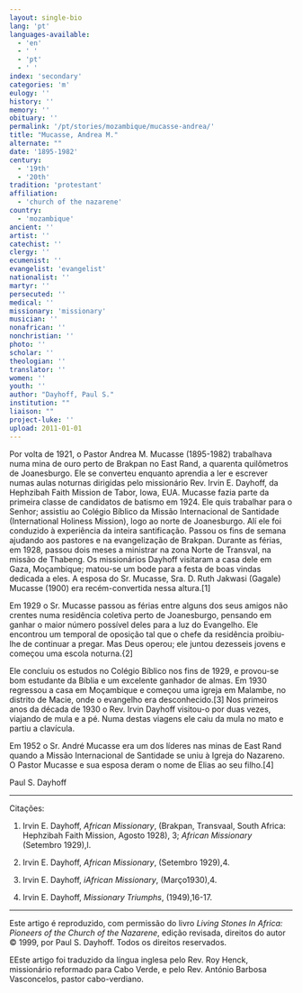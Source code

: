 ```yaml
---
layout: single-bio
lang: 'pt'
languages-available:
  - 'en'
  - ' '
  - 'pt'
  - ' '
index: 'secondary'
categories: 'm'
eulogy: ''
history: ''
memory: ''
obituary: ''
permalink: '/pt/stories/mozambique/mucasse-andrea/'
title: "Mucasse, Andrea M."
alternate: ""
date: '1895-1982'
century:
  - '19th'
  - '20th'
tradition: 'protestant'
affiliation:
  - 'church of the nazarene'
country:
  - 'mozambique'
ancient: ''
artist: ''
catechist: ''
clergy: ''
ecumenist: ''
evangelist: 'evangelist'
nationalist: ''
martyr: ''
persecuted: ''
medical: ''
missionary: 'missionary'
musician: ''
nonafrican: ''
nonchristian: ''
photo: ''
scholar: ''
theologian: ''
translator: ''
women: ''
youth: ''
author: "Dayhoff, Paul S."
institution: ""
liaison: ""
project-luke: ''
upload: 2011-01-01
---
```




Por volta de 1921, o Pastor Andrea M. Mucasse (1895-1982) trabalhava numa mina de ouro perto de Brakpan no East Rand, a quarenta quilômetros de Joanesburgo. Ele se converteu enquanto aprendia a ler e escrever numas aulas noturnas dirigidas pelo missionário Rev. Irvin E. Dayhoff, da Hephzibah Faith Mission de Tabor, Iowa, EUA. Mucasse fazia parte da primeira classe de candidatos de batismo em 1924. Ele quis trabalhar para o Senhor; assistiu ao Colégio Bíblico da Missão Internacional de Santidade (International Holiness Mission), logo ao norte de Joanesburgo. Alí ele foi conduzido à experiência da inteira santificação. Passou os fins de semana ajudando aos pastores e na evangelização de Brakpan. Durante as férias, em 1928, passou dois meses a ministrar na zona Norte de Transval, na missão de Thabeng. Os missionários Dayhoff visitaram a casa dele em Gaza, Moçambique; matou-se um bode para a festa de boas vindas dedicada a eles. A esposa do Sr. Mucasse, Sra. D. Ruth Jakwasi (Gagale) Mucasse (1900) era recém-convertida nessa altura.[1]

Em 1929 o Sr. Mucasse passou as férias entre alguns dos seus amigos não crentes numa residência coletiva perto de Joanesburgo, pensando em ganhar o maior número possível deles para a luz do Evangelho. Ele encontrou um temporal de oposição tal que o chefe da residência proibiu-lhe de continuar a pregar. Mas Deus operou; ele juntou dezesseis jovens e começou uma escola noturna.{2]

Ele concluiu os estudos no Colégio Bíblico nos fins de 1929, e provou-se bom estudante da Bíblia e um excelente ganhador de almas. Em 1930 regressou a casa em Moçambique e começou uma igreja em Malambe, no distrito de Macie, onde o evangelho era desconhecido.[3] Nos primeiros anos da década de 1930 o Rev. Irvin Dayhoff visitou-o por duas vezes, viajando de mula e a pé. Numa destas viagens ele caiu da mula no mato e partiu a clavícula.

Em 1952 o Sr. André Mucasse era um dos líderes nas minas de East Rand quando a Missão Internacional de Santidade se uniu à Igreja do Nazareno. O Pastor Mucasse e sua esposa deram o nome de Elias ao seu filho.[4]

Paul S. Dayhoff

---

Citações:

1. Irvin E. Dayhoff, *African Missionary*, (Brakpan, Transvaal, South Africa: Hephzibah Faith Mission, Agosto 1928), 3; *African Missionary* (Setembro 1929),l.

2. Irvin E. Dayhoff, *African Missionary*, (Setembro 1929),4.

3. Irvin E. Dayhoff, *iAfrican Missionary*, (Março1930),4.

4. Irvin E. Dayhoff, *Missionary Triumphs*, (1949),16-17.

---

Este artigo é reproduzido, com permissão do livro *Living Stones In Africa: Pioneers of the Church of the Nazarene*, edição revisada, direitos do autor © 1999, por Paul S. Dayhoff.  Todos os direitos reservados.

EEste artigo foi traduzido da língua inglesa pelo Rev. Roy Henck, missionário reformado para Cabo Verde, e pelo Rev. António Barbosa Vasconcelos, pastor cabo-verdiano.
